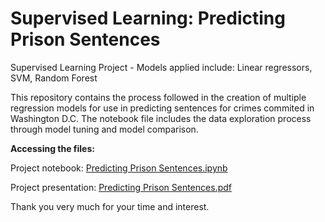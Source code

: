 # Supervised Learning: Predicting Prison Sentences
Supervised Learning Project - Models applied include: Linear regressors, SVM, Random Forest

This repository contains the process followed in the creation of multiple regression models for use in predicting sentences for crimes commited in Washington D.C. The notebook file includes the data exploration process through model tuning and model comparison.

**Accessing the files:**

Project notebook: [Predicting Prison Sentences.ipynb](https://github.com/fdortega/Supervised-Learning---Predicting-Prison-Sentences/blob/master/Predicting%20Prison%20Sentences.ipynb)

Project presentation: [Predicting Prison Sentences.pdf](https://github.com/fdortega/Supervised-Learning---Predicting-Prison-Sentences/blob/master/Predicting%20Prison%20Sentences.pdf)

Thank you very much for your time and interest.
